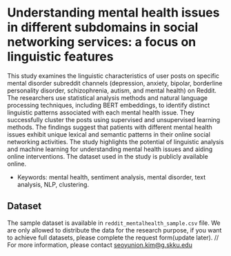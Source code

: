 # Understanding mental health issues in different subdomains in social networking services: a focus on linguistic features

This study examines the linguistic characteristics of user posts on specific mental disorder subreddit channels (depression, anxiety, bipolar, borderline personality disorder, schizophrenia, autism, and mental health) on Reddit. The researchers use statistical analysis methods and natural language processing techniques, including BERT embeddings, to identify distinct linguistic patterns associated with each mental health issue. They successfully cluster the posts using supervised and unsupervised learning methods. The findings suggest that patients with different mental health issues exhibit unique lexical and semantic patterns in their online social networking activities. The study highlights the potential of linguistic analysis and machine learning for understanding mental health issues and aiding online interventions. The dataset used in the study is publicly available online. 

* Keywords: mental health, sentiment analysis, mental disorder, text analysis, NLP, clustering.

## Dataset
The sample dataset is available in ```reddit_mentalhealth_sample.csv``` file.  We are only allowed to distribute the data for the research purpose, if you want to achieve full datasets, please complete the request form(update later).
// For more information, please contact <seoyunion.kim@g.skku.edu>


